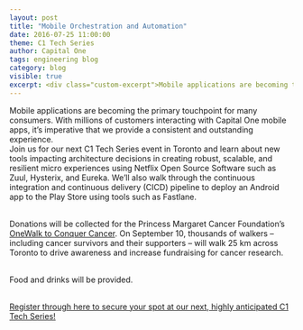 ```yaml
---
layout: post
title: "Mobile Orchestration and Automation"
date: 2016-07-25 11:00:00
theme: C1 Tech Series
author: Capital One
tags: engineering blog
category: blog
visible: true
excerpt: <div class="custom-excerpt">Mobile applications are becoming the primary touchpoint for many consumers. With millions of customers interacting with Capital One mobile apps, it’s imperative that we provide a consistent and outstanding experience. Join us for our next C1 Tech Series event in Toronto and learn about new tools impacting architecture decisions in creating robust, scalable, and resilient micro experiences using Netflix Open Source Software such as Zuul, Hysterix, and Eureka. We’ll also walk through the continuous integration and continuous delivery (CICD) pipeline to deploy an Android app to the Play Store using tools such as Fastlane. <br/><br/> <a href="http://bit.ly/28O3ekD" target="_blank">Register through here to secure your spot at our next, highly anticipated C1 Tech Series!</a> <br/><br/></div>
---
```

Mobile applications are becoming the primary touchpoint for many consumers. With millions of customers interacting with Capital One mobile apps, it’s imperative that we provide a consistent and outstanding experience.   
Join us for our next C1 Tech Series event in Toronto and learn about new tools impacting architecture decisions in creating robust, scalable, and resilient micro experiences using Netflix Open Source Software such as Zuul, Hysterix, and Eureka. We’ll also walk through the continuous integration and continuous delivery (CICD) pipeline to deploy an Android app to the Play Store using tools such as Fastlane.
<br/><br/>

<!--more-->

Donations will be collected for the Princess Margaret Cancer Foundation’s <a href="http://to16.onewalk.ca/site/PageServer?pagename=to16_homepage" target="_blank">OneWalk to Conquer Cancer</a>. On September 10, thousands of walkers – including cancer survivors and their supporters – will walk 25 km across Toronto to drive awareness and increase fundraising for cancer research.
<br/><br/>

Food and drinks will be provided.
<br/><br/>

<a href="http://bit.ly/28O3ekD" target="_blank">Register through here to secure your spot at our next, highly anticipated C1 Tech Series!</a>
<br/><br/>
